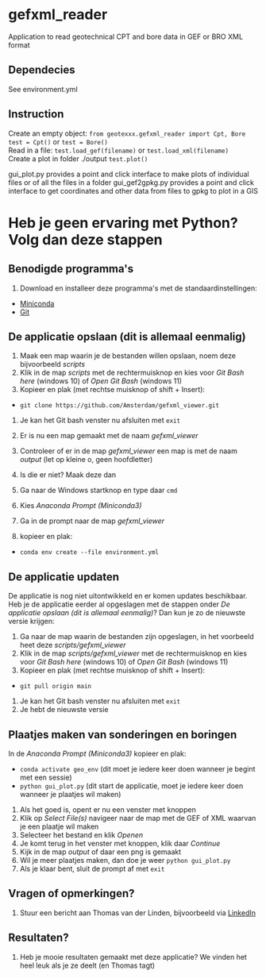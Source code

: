 # gefxml_reader

Application to read geotechnical CPT and bore data in GEF or BRO XML format

## Dependecies
See environment.yml

## Instruction
Create an empty object:
`from geotexxx.gefxml_reader import Cpt, Bore`
`test = Cpt()` or `test = Bore()`    
Read in a file:
`test.load_gef(filename)` or `test.load_xml(filename)`  
Create a plot in folder ./output
`test.plot()`  

gui_plot.py provides a point and click interface to make plots of individual files or of all the files in a folder
gui_gef2gpkg.py provides a point and click interface to get coordinates and other data from files to gpkg to plot in a GIS

# Heb je geen ervaring met Python? Volg dan deze stappen
## Benodigde programma's
1. Download en installeer deze programma's met de standaardinstellingen:
* [Miniconda](https://repo.anaconda.com/miniconda/Miniconda3-latest-Windows-x86_64.exe)
* [Git](https://github.com/git-for-windows/git/releases/download/v2.36.1.windows.1/Git-2.36.1-64-bit.exe)

## De applicatie opslaan (dit is allemaal eenmalig)
1. Maak een map waarin je de bestanden willen opslaan, noem deze bijvoorbeeld _scripts_
1. Klik in de map _scripts_ met de rechtermuisknop en kies voor _Git Bash here_ (windows 10) of _Open Git Bash_ (windows 11)
1. Kopieer en plak (met rechtse muisknop of shift + Insert):
* `git clone https://github.com/Amsterdam/gefxml_viewer.git`
1. Je kan het Git bash venster nu afsluiten met `exit`

1. Er is nu een map gemaakt met de naam _gefxml\_viewer_ 
1. Controleer of er in de map _gefxml\_viewer_ een map is met de naam _output_ (let op kleine o, geen hoofdletter)
1. Is die er niet? Maak deze dan

1. Ga naar de Windows startknop en type daar `cmd`
1. Kies _Anaconda Prompt (Miniconda3)_
1. Ga in de prompt naar de map _gefxml\_viewer_
1. kopieer en plak:
* `conda env create --file environment.yml`

## De applicatie updaten
De applicatie is nog niet uitontwikkeld en er komen updates beschikbaar.
Heb je de applicatie eerder al opgeslagen met de stappen onder _De applicatie opslaan (dit is allemaal eenmalig)_?
Dan kun je zo de nieuwste versie krijgen:
1. Ga naar de map waarin de bestanden zijn opgeslagen, in het voorbeeld heet deze _scripts/gefxml\_viewer_
1. Klik in de map _scripts/gefxml\_viewer_ met de rechtermuisknop en kies voor _Git Bash here_ (windows 10) of _Open Git Bash_ (windows 11)
1. Kopieer en plak (met rechtse muisknop of shift + Insert):
* `git pull origin main`
1. Je kan het Git bash venster nu afsluiten met `exit`
1. Je hebt de nieuwste versie

## Plaatjes maken van sonderingen en boringen
In de _Anaconda Prompt (Miniconda3)_ kopieer en plak:
* `conda activate geo_env` (dit moet je iedere keer doen wanneer je begint met een sessie)
* `python gui_plot.py` (dit start de applicatie, moet je iedere keer doen wanneer je plaatjes wil maken)
1. Als het goed is, opent er nu een venster met knoppen
1. Klik op _Select File(s)_ navigeer naar de map met de GEF of XML waarvan je een plaatje wil maken
1. Selecteer het bestand en klik _Openen_
1. Je komt terug in het venster met knoppen, klik daar _Continue_
1. Kijk in de map _output_ of daar een png is gemaakt
1. Wil je meer plaatjes maken, dan doe je weer `python gui_plot.py`
1. Als je klaar bent, sluit de prompt af met `exit`

## Vragen of opmerkingen?
1. Stuur een bericht aan Thomas van der Linden, bijvoorbeeld via [LinkedIn](https://www.linkedin.com/in/tjmvanderlinden/)

## Resultaten?
1. Heb je mooie resultaten gemaakt met deze applicatie? We vinden het heel leuk als je ze deelt (en Thomas tagt)